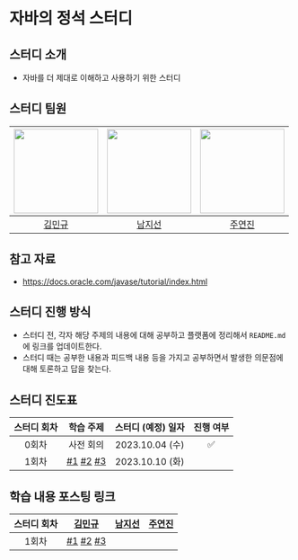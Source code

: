 # 자바의 정석 스터디
## 스터디 소개
- 자바를 더 제대로 이해하고 사용하기 위한 스터디
## 스터디 팀원
| [<img src="https://github.com/gold9387.png" width="150px">](https://github.com/gold9387) | [<img src="https://github.com/jisun-ny.png" width="150px">](https://github.com/jisun-ny) | [<img src="https://github.com/yeonjinju.png" width="150px">](https://github.com/yeonjinju) |
| :---: | :---: | :---: |
| [김민규](https://github.com/gold9387) | [남지선](https://github.com/jisun-ny) | [주연진](https://github.com/yeonjinju) |
## 참고 자료
- https://docs.oracle.com/javase/tutorial/index.html
## 스터디 진행 방식
- 스터디 전, 각자 해당 주제의 내용에 대해 공부하고 플랫폼에 정리해서 `README.md` 에 링크를 업데이트한다.
- 스터디 때는 공부한 내용과 피드백 내용 등을 가지고 공부하면서 발생한 의문점에 대해 토론하고 답을 찾는다.
## 스터디 진도표
| 스터디 회차 | 학습 주제 | 스터디 (예정) 일자 | 진행 여부 |
| :---: | :---: | :---: | :---: |
| 0회차 | 사전 회의 | 2023.10.04 (수) | ✅ |
| 1회차 | [#1](https://github.com/gold9387/java-study/issues/1) [#2](https://github.com/gold9387/java-study/issues/2) [#3](https://github.com/gold9387/java-study/issues/3) | 2023.10.10 (화) |  
## 학습 내용 포스팅 링크
| 스터디 회차 | [김민규](https://github.com/gold9387) | [남지선](https://github.com/jisun-ny) | [주연진](https://github.com/yeonjinju) |
| :---: | :---: | :---: | :---: |
| 1회차 | [#1](https://github.com/gold9387/java-study/blob/main/JVM%20%E1%84%8B%E1%85%B3%E1%86%AB%20%E1%84%86%E1%85%AE%E1%84%8B%E1%85%A5%E1%86%BA%E1%84%8B%E1%85%B5%E1%84%86%E1%85%A7%20%E1%84%8C%E1%85%A1%E1%84%87%E1%85%A1%20%E1%84%8F%E1%85%A9%E1%84%83%E1%85%B3%E1%84%82%E1%85%B3%E1%86%AB%20%E1%84%8B%E1%85%A5%E1%84%84%E1%85%A5%E1%87%82%E1%84%80%E1%85%A6%20%E1%84%89%E1%85%B5%E1%86%AF%E1%84%92%E1%85%A2%E1%86%BC%E1%84%92%E1%85%A1%E1%84%82%E1%85%B3%E1%86%AB%20%E1%84%80%E1%85%A5%E1%86%BA%E1%84%8B%E1%85%B5%E1%86%AB%E1%84%80%E1%85%A1..pdf) [#2](https://github.com/gold9387/java-study/blob/main/%E1%84%87%E1%85%A7%E1%86%AB%E1%84%89%E1%85%AE(Variable).pdf) [#3](https://github.com/gold9387/java-study/blob/main/%E1%84%8B%E1%85%A7%E1%86%AB%E1%84%89%E1%85%A1%E1%86%AB%E1%84%8C%E1%85%A1(Operator).pdf) |  |  |
